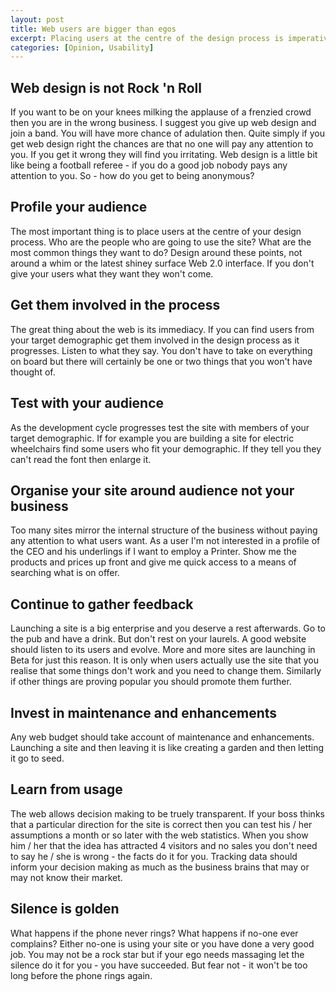 ```yaml
--- 
layout: post
title: Web users are bigger than egos
excerpt: Placing users at the centre of the design process is imperative for a usable website. Leave your ego at the door and find out what matters in creating usable websites.
categories: [Opinion, Usability]
---
```

## Web design is not Rock 'n Roll

If you want to be on your knees milking the applause of a frenzied crowd then you are in the wrong business. I suggest you give up web design and join a band. You will have more chance of adulation then. Quite simply if you get web design right the chances are that no one will pay any attention to you. If you get it wrong they will find you irritating. Web design is a little bit like being a football referee - if you do a good job nobody pays any attention to you. So - how do you get to being anonymous?

## Profile your audience

The most important thing is to place users at the centre of your design process. Who are the people who are going to use the site? What are the most common things they want to do? Design around these points, not around a whim or the latest shiney surface Web 2.0 interface. If you don't give your users what they want they won't come. 

## Get them involved in the process

The great thing about the web is its immediacy. If you can find users from your target demographic get them involved in the design process as it progresses. Listen to what they say. You don't have to take on everything on board but there will certainly be one or two things that you won't have thought of.

## Test with your audience

As the development cycle progresses test the site with members of your target demographic. If for example you are building a site for electric wheelchairs find some users who fit your demographic. If they tell you they can't read the font then enlarge it.

## Organise your site around audience not your business

Too many sites mirror the internal structure of the business without paying any attention to what users want. As a user I'm not interested in a profile of the CEO and his underlings if I want to employ a Printer. Show me the products and prices up front and give me quick access to a means of searching what is on offer.

## Continue to gather feedback

Launching a site is a big enterprise and you deserve a rest afterwards. Go to the pub and have a drink. But don't rest on your laurels. A good website should listen to its users and evolve. More and more sites are launching in Beta for just this reason. It is only when users actually use the site that you realise that some things don't work and you need to change them. Similarly if other things are proving popular you should promote them further.

## Invest in maintenance and enhancements

Any web budget should take account of maintenance and enhancements. Launching a site and then leaving it is like creating a garden and then letting it go to seed.

## Learn from usage

The web allows decision making to be truely transparent. If your boss thinks that a particular direction for the site is correct then you can test his / her assumptions a month or so later with the web statistics. When you show him / her that the idea has attracted 4 visitors and no sales you don't need to say he / she is wrong - the facts do it for you. Tracking data should inform your decision making as much as the business brains that may or may not know their market.

## Silence is golden

What happens if the phone never rings? What happens if no-one ever complains? Either no-one is using your site or you have done a very good job. You may not be a rock star but if your ego needs massaging let the silence do it for you - you have succeeded. But fear not - it won't be too long before the phone rings again.
